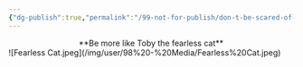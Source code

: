```yaml
---
{"dg-publish":true,"permalink":"/99-not-for-publish/don-t-be-scared-of-spiders-and-bats/","hide":true,"created":"01/03/2024","updated":"2024-04-09T23:51:57.000+01:00"}
---
```


<center>**Be more like Toby the fearless cat**</center>
![Fearless Cat.jpeg](/img/user/98%20-%20Media/Fearless%20Cat.jpeg)